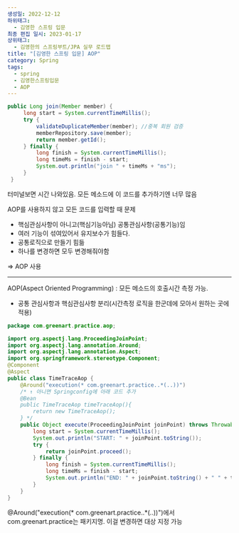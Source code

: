 ```yaml
---
생성일: 2022-12-12
하위태그:
  - 김영한 스프링 입문
최종 편집 일시: 2023-01-17
상위태그:
  - 김영한의 스프링부트/JPA 실무 로드맵
title: "[김영한 스프링 입문] AOP"
category: Spring
tags:
  - spring
  - 김영한스프링입문
  - AOP
---
```

```java
public Long join(Member member) {
	 long start = System.currentTimeMillis();
	 try {
		 validateDuplicateMember(member); //중복 회원 검증
		 memberRepository.save(member);
		 return member.getId();
	 } finally {
		 long finish = System.currentTimeMillis();
		 long timeMs = finish - start;
		 System.out.println("join " + timeMs + "ms");
	 }
 }
```

터미널보면 시간 나와있음. 모든 메소드에 이 코드를 추가하기엔 너무 많음

AOP를 사용하지 않고 모든 코드를 입력할 때 문제

- 핵심관심사항이 아니고(핵심기능아님) 공통관심사항(공통기능)임
- 여러 기능이 섞여있어서 유지보수가 힘들다.
- 공통로직으로 만들기 힘듦
- 하나를 변경하면 모두 변경해줘야함

⇒ AOP 사용

---

AOP(Aspect Oriented Programming) : 모든 메소드의 호출시간 측정 가능.

- 공통 관심사항과 핵심관심사항 분리(시간측정 로직을 한군데에 모아서 원하는 곳에 적용)

```java
package com.greenart.practice.aop;

import org.aspectj.lang.ProceedingJoinPoint;
import org.aspectj.lang.annotation.Around;
import org.aspectj.lang.annotation.Aspect;
import org.springframework.stereotype.Component;
@Component
@Aspect
public class TimeTraceAop {
    @Around("execution(* com.greenart.practice..*(..))")
    /* ↑ 아니면 Springconfig에 아래 코드 추가 
    @Bean
    public TimeTraceAop timeTraceAop(){
        return new TimeTraceAop();
    } */
    public Object execute(ProceedingJoinPoint joinPoint) throws Throwable {
        long start = System.currentTimeMillis();
        System.out.println("START: " + joinPoint.toString());
        try {
            return joinPoint.proceed();
        } finally {
            long finish = System.currentTimeMillis();
            long timeMs = finish - start;
            System.out.println("END: " + joinPoint.toString() + " " + timeMs + "ms");
        }
    }
}
```

@Around("execution(* com.greenart.practice..*(..))")에서 com.greenart.practice는 패키지명. 이걸 변경하면 대상 지정 가능